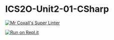 # ICS2O-Unit2-01-CSharp

[![Mr Coxall's Super Linter](https://github.com/MikeyGloriani/ICS2O-Unit-2-02-CSharp/workflows/Mr%20Coxall's%20Super%20Linter/badge.svg)](https://github.com/MikeyGloriani/ICS2O-Unit-2-02-CSharp/actions/)

[![Run on Repl.it](https://repl.it/badge/github/MikeyGloriani/ICS2O-Unit-2-02-CSharp)](https://repl.it/github/MikeyGloriani/ICS2O-Unit-2-02-CSharp)
